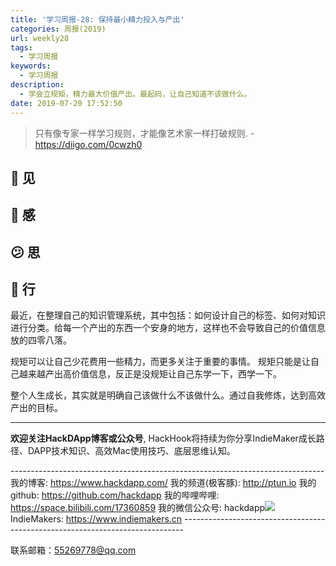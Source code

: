 ```yaml
---
title: '学习周报-28: 保持最小精力投入与产出'
categories: 周报(2019)
url: weekly28
tags:
  - 学习周报
keywords:
  - 学习周报
description:
  - 学会立规矩，精力最大价值产出。最起码，让自己知道不该做什么。
date: 2019-07-20 17:52:50
---
```


> 只有像专家一样学习规则，才能像艺术家一样打破规则. - https://diigo.com/0cwzh0

## 👀️ 见

## 🌱 感

## 😕️ 思

## 👟 行
最近，在整理自己的知识管理系统，其中包括：如何设计自己的标签、如何对知识进行分类。给每一个产出的东西一个安身的地方，这样也不会导致自己的价值信息放的四零八落。

规矩可以让自己少花费用一些精力，而更多关注于重要的事情。 规矩只能是让自己越来越产出高价值信息，反正是没规矩让自己东学一下，西学一下。

整个人生成长，其实就是明确自己该做什么不该做什么。通过自我修炼，达到高效产出的目标。

------------------------------------------------------------------------------------------------------------

**欢迎关注HackDApp博客或公众号**, HackHook将持续为你分享IndieMaker成长路径、DAPP技术知识、高效Mac使用技巧、底层思维认知。

\-\-\-\-\-\-\-\-\-\-\-\-\-\-\-\-\-\-\-\-\-\-\-\-\-\-\-\-\-\-\-\-\-\-\-\-\-\-\-\-\-\-\-\-\-\-\-\-\-\-\-\-\-\-\-\-\-\-\-\-\-\-\-\-\-\-\-\-\-\-\-\-\-\-\-\-\-\-
我的博客:     https://www.hackdapp.com/
我的频道(极客豚):     http://ptun.io
我的github:   https://github.com/hackdapp
我的哔哩哔哩:   https://space.bilibili.com/17360859
我的微信公众号: hackdapp![](http://cdn.hackdapp.com/2019-04-03-mysign.jpg)
IndieMakers:  https://www.indiemakers.cn
\-\-\-\-\-\-\-\-\-\-\-\-\-\-\-\-\-\-\-\-\-\-\-\-\-\-\-\-\-\-\-\-\-\-\-\-\-\-\-\-\-\-\-\-\-\-\-\-\-\-\-\-\-\-\-\-\-\-\-\-\-\-\-\-\-\-\-\-\-\-\-\-\-\-\-\-\-\-

联系邮箱：55269778@qq.com
